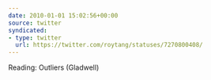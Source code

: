 ```yaml
---
date: 2010-01-01 15:02:56+00:00
source: twitter
syndicated:
- type: twitter
  url: https://twitter.com/roytang/statuses/7270800408/
---
```


Reading: Outliers (Gladwell)
